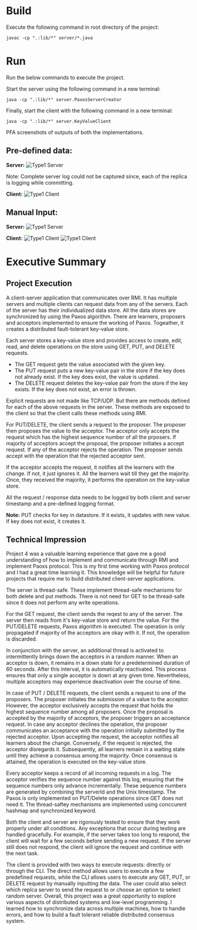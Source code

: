 # Build

Execute the following command in root directory of the project:

```
javac -cp ".:lib/*" server/*.java
```

# Run
Run the below commands to execute the project.

Start the server using the following command in a new terminal:
```
java -cp ".:lib/*" server.PaxosServerCreator
```

Finally, start the client with the following command in a new terminal:

```
java -cp ".:lib/*" server.KeyValueClient
```


PFA screenshots of outputs of both the implementations.


## Pre-defined data:

**Server:**
![Type1 Server](pics/server.png "Server")

Note: Complete server log could not be captured since, each of the replica is
logging while committing.

**Client:**
![Type1 Client](pics/client.png "Client")


## Manual Input:

**Server:**
![Type1 Server](pics/server1.png "Server")

**Client:**
![Type1 Client](pics/client1.png "Client")
![Type1 Client](pics/client2.png "Client")

# Executive Summary

## Project Execution


A client-server application that communicates over RMI. It has multiple servers and multiple clients can request data from any of the servers. Each of the server has their individualized data store. All the data stores are synchronized by using the Paxos algorithm. There are learners, proposers and acceptors implemented to ensure the working of Paxos. Togeather, it creates a distributed fault-tolerant key-value store.

Each server stores a key-value store and provides access to create, edit, read, and delete operations on the store using GET, PUT, and DELETE requests.

- The GET request gets the value associated with the given key.
- The PUT request puts a new key-value pair in the store if the key does not already exist. If the key does exist, the value is updated.
- The DELETE request deletes the key-value pair from the store if the key exists. If the key does not exist, an error is thrown.

Explicit requests are not made like TCP/UDP. But there are methods defined for each of the above requests in the server. These methods are exposed to the client so that the client calls these methods using RMI.

For PUT/DELETE, the client sends a request to the proposer. The proposer then proposes the value to the acceptor. The acceptor only accepts the request which has the highest sequence number of all the prposers. If majority of acceptors accept the proposal, the proposer initiates a accept request. If any of the acceptor rejects the operation. The proposer sends accept with the operation that the rejected acceptor sent.

If the acceptor accepts the request, it notifies all the learners with the change. If not, it just ignores it. All the learners wait till they get the majority. Once, they received the majority, it performs the operation on the key-value store.

All the request / response data needs to be logged by both client and server timestamp and a pre-defined logging format.

**Note:** PUT checks for key in datastore. If it exists, it updates with new value. If key does not exist, it creates it.

## Technical Impression

Project 4 was a valuable learning experience that gave me a good understanding of how to implement and communicate through RMI and implement Paoxs protocol.
This is my first time working with Paxos protocol and I had a great time learning it. This knowledge will be helpful for future projects that require me to build distributed client-server applications.

The server is thread-safe. These implement thread-safe mechanisms for both delete and put methods. There is not need for GET to be thread-safe since it does not perform any write operations. 

For the GET request, the client sends the reqest to any of the server. The server then reads from it's key-value store and return the value. 
For the PUT/DELETE requests, Paxos algorithm is executed. The operation is only propagated if majority of the acceptors are okay with it. If not, the operation is discarded.

In conjunction with the server, an additional thread is activated to intermittently brings down the acceptors in a random manner. When an acceptor is down, it remains in a down state for a predetermined duration of 60 seconds. After this interval, it is automatically reactivated. This process ensures that only a single acceptor is down at any given time. Nevertheless, multiple acceptors may experience deactivation over the course of time.

In case of PUT / DELETE requests, the client sends a request to one of the proposers. The proposer initiates the submission of a value to the acceptor. However, the acceptor exclusively accepts the request that holds the highest sequence number among all proposers. Once the proposal is accepted by the majority of acceptors, the proposer triggers an acceptance request. In case any acceptor declines the operation, the proposer communicates an acceptance with the operation initially submitted by the rejected acceptor. Upon accepting the request, the acceptor notifies all learners about the change. Conversely, if the request is rejected, the acceptor disregards it. Subsequently, all learners remain in a waiting state until they achieve a consensus among the majority. Once consensus is attained, the operation is executed on the key-value store.

Every acceptor keeps a record of all incoming requests in a log. The acceptor verifies the sequence number against this log, ensuring that the sequence numbers only advance incrementally. These sequence numbers are generated by combining the serverId and the Unix timestamp. The Paxos is only implemented on PUT/Delete operations since GET does not need it. The thread-saftey mechanisms are implemented using conccurent hashmap and synchronized keyword.

Both the client and server are rigorously tested to ensure that they work properly under all conditions. Any exceptions that occur during testing are handled gracefully. For example, if the server takes too long to respond, the client will wait for a few seconds before sending a new request. If the server still does not respond, the client will ignore the request and continue with the next task.

The client is provided with two ways to execute requests: directly or through the CLI. The direct method allows users to execute a few predefined requests, while the CLI allows users to execute any GET, PUT, or DELETE request by manually inputting the data. The user could also select which replca server to send the request to or choose an option to select random server.
Overall, this project was a great opportunity to explore various aspects of distributed systems and low-level programming. I learned how to synchronize data across multiple machines, how to handle errors, and how to build a fault tolerant reliable distributed consensus system.

